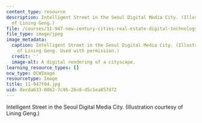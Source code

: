 ```yaml
---
content_type: resource
description: Intelligent Street in the Seoul Digital Media City. (Illustration courtesy
  of Lining Geng.)
file: /courses/11-947-new-century-cities-real-estate-digital-technology-and-design-fall-2004/8ecda63300b27c9626c0d5c1ea857d72_11-947f04.jpg
file_type: image/jpeg
image_metadata:
  caption: Intelligent Street in the Seoul Digital Media City. (Illustration courtesy
    of Lining Geng. Used with permission.)
  credit: ''
  image-alt: A digital rendering of a cityscape.
learning_resource_types: []
ocw_type: OCWImage
resourcetype: Image
title: 11-947f04.jpg
uid: 8ecda633-00b2-7c96-26c0-d5c1ea857d72
---
```

Intelligent Street in the Seoul Digital Media City. (Illustration courtesy of Lining Geng.)

